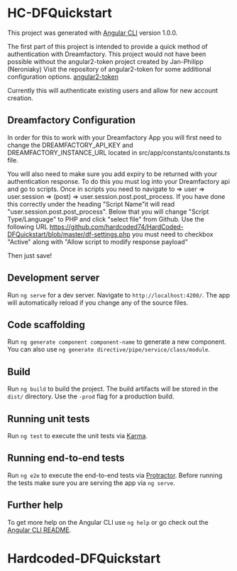 # HC-DFQuickstart

This project was generated with [Angular CLI](https://github.com/angular/angular-cli) version 1.0.0.

The first part of this project is intended to provide a quick method of authentication with Dreamfactory. This project would not have been possible without the angular2-token project created by Jan-Philipp (Neroniaky)
Visit the repository of angular2-token for some additional configuration options. 
[angular2-token](https://github.com/neroniaky/angular2-token) 

Currently this will authenticate existing users and allow for new account creation.

## Dreamfactory Configuration

In order for this to work with your Dreamfactory App you will first need to change the DREAMFACTORY_API_KEY and DREAMFACTORY_INSTANCE_URL located in src/app/constants/constants.ts file. 

You will also need to make sure you add expiry to be returned with your authentication response. To do this you must log into your Dreamfactory api and go to scripts. Once in scripts you
need to navigate to => user => user.session => (post) => user.session.post.post_process. If you have done this correctly under the heading "Script Name"it will read 
"user.session.post.post_process". Below that you will change "Script Type/Language" to PHP and click "select file" from Github. Use the following URL https://github.com/hardcoded74/HardCoded-DFQuickstart/blob/master/df-settings.php
you must need to checkbox "Active" along with "Allow script to modify response payload"

Then just save! 


## Development server

Run `ng serve` for a dev server. Navigate to `http://localhost:4200/`. The app will automatically reload if you change any of the source files.

## Code scaffolding

Run `ng generate component component-name` to generate a new component. You can also use `ng generate directive/pipe/service/class/module`.

## Build

Run `ng build` to build the project. The build artifacts will be stored in the `dist/` directory. Use the `-prod` flag for a production build.

## Running unit tests

Run `ng test` to execute the unit tests via [Karma](https://karma-runner.github.io).

## Running end-to-end tests

Run `ng e2e` to execute the end-to-end tests via [Protractor](http://www.protractortest.org/).
Before running the tests make sure you are serving the app via `ng serve`.

## Further help

To get more help on the Angular CLI use `ng help` or go check out the [Angular CLI README](https://github.com/angular/angular-cli/blob/master/README.md).

# Hardcoded-DFQuickstart
